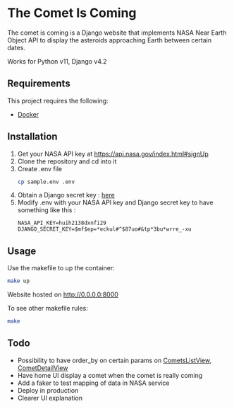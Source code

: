 # The Comet Is Coming

The comet is coming is a Django website that implements NASA Near Earth Object API
to display the asteroids approaching Earth between certain dates.

Works for Python v11, Django v4.2

## Requirements

This project requires the following:
- [Docker](https://docs.docker.com/get-docker/)

## Installation

1. Get your NASA API key at https://api.nasa.gov/index.html#signUp
2. Clone the repository and cd into it
3. Create .env file
   ```bash
   cp sample.env .env
   ```
4. Obtain a Django secret key : [here](https://utils.brntn.me/django-secret/)
5. Modify .env with your NASA API key and Django secret key to have something like this :
    ```env
    NASA_API_KEY=huih2138dxnfi29
    DJANGO_SECRET_KEY=$mf$ep=*eckul#^$87uo#&tp*3bu*wrre_-xu
    ```

## Usage

Use the makefile to up the container:
```bash
make up
```

Website hosted on http://0.0.0.0:8000

To see other makefile rules:
```bash
make
```

## Todo

- Possibility to have order_by on certain params on [CometsListView](app/comets/views/comets_list.py), [CometDetailView](app/comets/views/comet_detail.py)
- Have home UI display a comet when the comet is really coming
- Add a faker to test mapping of data in NASA service
- Deploy in production
- Clearer UI explanation